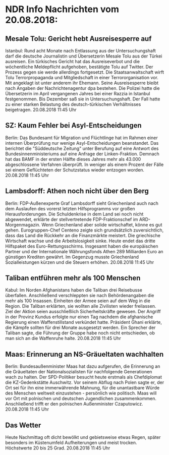# NDR Info Nachrichten vom 20.08.2018:


## Mesale Tolu: Gericht hebt Ausreisesperre auf
Istanbul: Rund acht Monate nach Entlassung aus der Untersuchungshaft darf die deutsche Journalistin und Übersetzerin Mesale Tolu aus der Türkei ausreisen. Ein türkisches Gericht hat das Ausreiseverbot und die wöchentliche Meldepflicht aufgehoben, bestätigte Tolu auf Twitter. Der Prozess gegen sie werde allerdings fortgesetzt. Die Staatsanwaltschaft wirft Tolu Terrorpropaganda und Mitgliedschaft in einer Terrororganisation vor. Mit angeklagt ist unter anderem ihr Ehemann. Seine Ausreisesperre bleibt nach Angaben der Nachrichtenagentur dpa bestehen. Die Polizei hatte die Übersetzerin im April vergangenen Jahres bei einer Razzia in Istanbul festgenommen. Bis Dezember saß sie in Untersuchungshaft. Der Fall hatte zu einer starken Belastung des deutsch-türkischen Verhältnisses beigetragen. 20.08.2018 11:45 Uhr 

## SZ: Kaum Fehler bei Asyl-Entscheidungen
Berlin: Das Bundesamt für Migration und Flüchtlinge hat im Rahmen einer internen Überprüfung nur wenige Asyl-Entscheidungen beanstandet. Das berichtet die "Süddeutsche Zeitung" unter Berufung auf eine Antwort des Bundesinnenministeriums auf eine Anfrage der Linken-Fraktion. Demnach hat das BAMF in der ersten Hälfte dieses Jahres mehr als 43.000 abgeschlossene Verfahren überprüft. In weniger als einem Prozent der Fälle sei einem Geflüchteten der Schutzstatus wieder entzogen worden. 20.08.2018 11:45 Uhr 

## Lambsdorff: Athen noch nicht über den Berg
Berlin:	FDP-Außenexperte Graf Lambsdorff sieht Griechenland auch nach dem Auslaufen des vorerst letzten Hilfsprogramms vor großen Herausforderungen. Die Schuldenkrise in dem Land sei noch nicht abgewendet, erklärte der stellvertretende FDP-Fraktionschef im ARD-Morgenmagazin. Wenn Griechenland aber solide wirtschaftet, könne es gut gehen. Eurogruppen-Chef Centeno zeigte sich grundsätzlich zuversichtlich, dass das Land die Rückkehr an die Finanzmärkte meistert. Die griechische Wirtschaft wachse und die Arbeitslosigkeit sinke. Heute endet das dritte Hilfspaket des Euro-Rettungsschirms. Insgesamt haben die europäischen Partner und der Internationale Währungsfonds Athen 289 Milliarden Euro an günstigen Krediten gewährt. Im Gegenzug musste Griechenland Sozialleistungen kürzen und die Steuern erhöhen. 20.08.2018 11:45 Uhr 

## Taliban entführen mehr als 100 Menschen
Kabul:	Im Norden Afghanistans haben die Taliban drei Reisebusse überfallen. Anschließend verschleppten sie nach Behördenangaben die mehr als 100 Insassen. Einheiten der Armee seien auf dem Weg in die Region. Die Taliban erklärten, sie wollten alle Zivilisten wieder freilassen. Ziel der Aktion seien ausschließlich Sicherheitskräfte gewesen. Der Angriff in der Provinz Kundus erfolgte nur einen Tag nachdem die afghanische Regierung einen Waffenstillstand verkündet hatte. Präsident Ghani erklärte, die Kämpfe sollten für drei Monate ausgesetzt werden. Ein Sprecher der Taliban sagte, die Führung der Gruppe habe noch nicht entschieden, ob man sich an die Waffenruhe halte. 20.08.2018 11:45 Uhr 

## Maas: Erinnerung an NS-Gräueltaten wachhalten
Berlin: Bundesaußenminister Maas hat dazu aufgerufen, die Erinnerung an die Gräueltaten der Nationalsozialisten für nachfolgende Generationen wach zu halten. Der SPD-Politiker besucht heute erstmals als Chefdiplomat die KZ-Gedenkstätte Auschwitz. Vor seinem Abflug nach Polen sagte er, der Ort sei für ihn eine immerwährende Mahnung, für die unantastbare Würde des Menschen weltweit einzustehen - persönlich wie politisch. Maas will vor Ort mit polnischen und deutschen Jugendlichen zusammenkommen. Anschließend trifft er den polnischen Außenminister Czaputowicz. 20.08.2018 11:45 Uhr 

## Das Wetter
Heute Nachmittag oft dicht bewölkt und gebietsweise etwas Regen, später besonders im Küstenumfeld Aufheiterungen und meist trocken. Höchstwerte 20 bis 25 Grad. 20.08.2018 11:45 Uhr 
